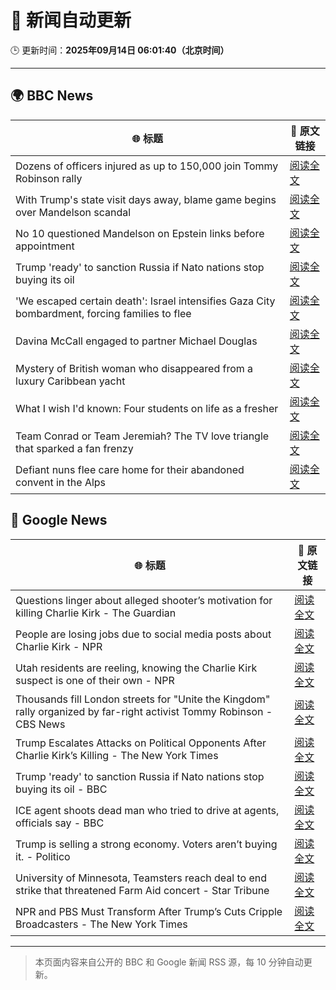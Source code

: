 # 🧠 新闻自动更新

🕒 更新时间：**2025年09月14日 06:01:40（北京时间）**

---

## 🌍 BBC News

| 🌐 标题 | 🔗 原文链接 |
|--------|-------------|
| Dozens of officers injured as up to 150,000 join Tommy Robinson rally | [阅读全文](https://www.bbc.com/news/articles/cwydezxl0xlo?at_medium=RSS&at_campaign=rss) |
| With Trump's state visit days away, blame game begins over Mandelson scandal | [阅读全文](https://www.bbc.com/news/articles/cp8j2d5xm78o?at_medium=RSS&at_campaign=rss) |
| No 10 questioned Mandelson on Epstein links before appointment | [阅读全文](https://www.bbc.com/news/articles/cn82rdmzr20o?at_medium=RSS&at_campaign=rss) |
| Trump 'ready' to sanction Russia if Nato nations stop buying its oil | [阅读全文](https://www.bbc.com/news/articles/c62zxp1y5lwo?at_medium=RSS&at_campaign=rss) |
| 'We escaped certain death': Israel intensifies Gaza City bombardment, forcing families to flee | [阅读全文](https://www.bbc.com/news/articles/c20v15j9l3wo?at_medium=RSS&at_campaign=rss) |
| Davina McCall engaged to partner Michael Douglas | [阅读全文](https://www.bbc.com/news/articles/cwynd9v6zl3o?at_medium=RSS&at_campaign=rss) |
| Mystery of British woman who disappeared from a luxury Caribbean yacht | [阅读全文](https://www.bbc.com/news/articles/c4g2zv1px7jo?at_medium=RSS&at_campaign=rss) |
| What I wish I'd known: Four students on life as a fresher | [阅读全文](https://www.bbc.com/news/articles/ce801vd85q0o?at_medium=RSS&at_campaign=rss) |
| Team Conrad or Team Jeremiah? The TV love triangle that sparked a fan frenzy | [阅读全文](https://www.bbc.com/news/articles/cvgr8xy5dlro?at_medium=RSS&at_campaign=rss) |
| Defiant nuns flee care home for their abandoned convent in the Alps | [阅读全文](https://www.bbc.com/news/articles/c5y8r2gk0vyo?at_medium=RSS&at_campaign=rss) |

## 📰 Google News

| 🌐 标题 | 🔗 原文链接 |
|--------|-------------|
| Questions linger about alleged shooter’s motivation for killing Charlie Kirk - The Guardian | [阅读全文](https://news.google.com/rss/articles/CBMimwFBVV95cUxOVzhqQXNCVWozeWpRWVMyOVhLYUR6T2Y5Q21NRjNGRmdlaWYtaGVjczUwYXJ0NTZhT2ZsaVVBbnlsc1hudUFCYUZ6bGZvZEQzUkkxR3hmaWpWZ1U5UXNWMC1STWlaZWFQVlE2Y3NnS3gtdGRFaXoxVl9EUmd2a2c3NVQyNHJ2d3gyMTR2b2JUS09VMWx5amsxZExSWQ?oc=5) |
| People are losing jobs due to social media posts about Charlie Kirk - NPR | [阅读全文](https://news.google.com/rss/articles/CBMingFBVV95cUxNYkpBZzFyM1lfcGJDUmhHSUFoSzhITFNiVm0xclkyd05SMkZjV2pJR0J6RjNKTjBVSlNrUy1mZ3BfbERxTFk4RUpyTGVBQ2FvUU1BcUNsNGp2TmY1dm5EQ0ZXWFpxZkgzc3hNMEFCNWVkWWZRdTNLenZRaFVXUlZaQ0Q2aG1sRG9MZUwtLXM1c3FhSFNVbEU3cC1EM1pkUQ?oc=5) |
| Utah residents are reeling, knowing the Charlie Kirk suspect is one of their own - NPR | [阅读全文](https://news.google.com/rss/articles/CBMiwgFBVV95cUxPQnI2dVF4T1pEZkc3MlNReVVxMkdxbGhzbHBNZXc1c2pQaldlUGZtdDNsLU42ZXhhaHV2dFR1YmwwVVJxelJHSURRZlZOUi1lVFBOX3ZtSnppWGtoMjF0RkVPalFJbWxKZms1WFlJNlBydC1CYTl6eTZqY1NwR1JKeGxGQzlkWWVwVmlld2MwQmxOc3pzRFBDeFRhSFpOX3hZdDlQa3Z4Zk9xQVhna2RRMDg5SUlXMW9JLUV0VGpPdVRPQQ?oc=5) |
| Thousands fill London streets for "Unite the Kingdom" rally organized by far-right activist Tommy Robinson - CBS News | [阅读全文](https://news.google.com/rss/articles/CBMiqwFBVV95cUxOOHNEZnJ1bTZ3WFJDRWZfcDA2TF9xOENULXFnVHhNZ3JFcUQtZ0tUZ3JHTGdqc3cxa1VnbnVRZzd4M05LaUNjRTk4cWc2aG1IZTl6RUN0aXA4amZqOF80TTJKVEJGb0EzYlhZZFpiNmYwMkZhbi1PaS1LYlhjbXlCWUh2LVFHT09xSlZLWEFqM1NOdW00UHIwSVVrYUU2a2RNbU5fTFVoMTdoOEXSAbABQVVfeXFMTjJRXzZ2V1FQbFN2aHJ4VWx5azhXSnhOUDBtbk1GRzByV1E4a3ZIQUhkMHQ2UW44VUFYNDI2cU44UldqVGpMY3BDb2VPT1ZOdWRUaFlFRDNiX3g0Tmh6WnQ2cVotQ3pYZU9HaTZiblg0Z19ZUkNCRFZRN3NPTGczX2hCVE9UbTFKQVdFbzlkTGtQMF9Uc2NOc0dkV3pGME5NbkNGbEFYS0RKV2Rpb2hZcGI?oc=5) |
| Trump Escalates Attacks on Political Opponents After Charlie Kirk’s Killing - The New York Times | [阅读全文](https://news.google.com/rss/articles/CBMiigFBVV95cUxNbGZ6Uk55Ylo2bzBWSFlIbXB3T1NGeWp6di1IeUVDR1A3ZFM0dy1VU3k3RFQwbzUyQWlqMXc2NXVQSllyRVR0VXJLOG84VEltSGpYeGpNYkpMSjA5SU94UnYwemhwZmlFcXdtRW5qbHNuY19OT19GSVMwOXkwc3M1Y1NNVXg3aDdubkE?oc=5) |
| Trump 'ready' to sanction Russia if Nato nations stop buying its oil - BBC | [阅读全文](https://news.google.com/rss/articles/CBMiWkFVX3lxTE1EXzRqdVRMenI5X3pEazh1WXJnN2RhNVJXNVNIZUpHb0RoSVRKVWNiX244QmpkTmFod2tzaWYzUWF0dVZOdVF0THZHZldXS29UbGcyRWc0WTlyZ9IBX0FVX3lxTE41TVlWek9veUQwYmdldVA4c0xCcW5GZkdHZHdMclZwcEhwbHRUR0hCbERRd2l0ZXRJM1VpX1dwaW1QT2gxaWo5d2VhdG8tY2wzQ0h2OEtvYWhBUGh5ZjN3?oc=5) |
| ICE agent shoots dead man who tried to drive at agents, officials say - BBC | [阅读全文](https://news.google.com/rss/articles/CBMiWkFVX3lxTE54T1JCQXlOeDZCZEdZT3RUYkhHbm5ZN0NKQk9tYkdJM0x5M0hxN2hJckFHV05IZ0F1ZUtpRmxxZUNTT05wc2VIMnZmZC1QOEtCNHFNV3hnYXdBd9IBX0FVX3lxTE1BUXNBMTZzMmNqcEZKWFdVUGQ5NU8zeGdUOWpsLVM1cC1Bb2poUGdTZ0c1UWJIcTQwTHBYYkV3MUZoRTVxSVRFeUdNRFp5bElCd2Vqb1lKX1poZVpIUVI4?oc=5) |
| Trump is selling a strong economy. Voters aren’t buying it. - Politico | [阅读全文](https://news.google.com/rss/articles/CBMiqgFBVV95cUxPZ041ZTlWRTR3Z0xrRWlEUmIyY0c5UW8yMHdRSDZrWTNRSmp5Zm1zRHdQNjlwa1ZaaFEzTzZmY2VDTXhHbEhJcHh1WmxxRm9raWIzdldOZW5ndU1ZbFhjSHRsNU14M3hLQkVEUnVJbkJjcTJkNnFIb01Za2czNnhWY29vSnRpcjZvY3B5eXN6X2xkLXFnYldaS0NFRXhNWEk0dk5PMTVwTHpQUQ?oc=5) |
| University of Minnesota, Teamsters reach deal to end strike that threatened Farm Aid concert - Star Tribune | [阅读全文](https://news.google.com/rss/articles/CBMixAFBVV95cUxOOTBaLWdKb2czYnJJUm5RVG9OODlYVVZ2U2lnYlRjR2NRejBNaTJGZlJtREtuTXozVUhUX01IZ1dua3lDam1EU21tSkF2NTBvRlBseWFqaXl4cmpqZ182RFZvOG9wZXBScm51Xzk0eVBaN0NHbm9vOHRMVXZ4NFdNbWw5NUMxcUFraXFvUFJUS2d4d1NVSUtWN010LWYtUmFXN1VzRjQydHZIdlQtSWkzVVp5eEJlUy13ZVVleWZpZEtZTS12?oc=5) |
| NPR and PBS Must Transform After Trump’s Cuts Cripple Broadcasters - The New York Times | [阅读全文](https://news.google.com/rss/articles/CBMiggFBVV95cUxOQzVzUUVjR19PMEthd3pFWTBlMnJEVHhkLWtGUnFDckZlY2JQQW5pd2R5eWx6ZUJhY0txV2Z3OEVZODhVMFpzRTBUWlhlVVZOQW56UVlOWHUwWUNaWllMemlNTldDcEM3UjB4UzM5WHZmMU1NTERvenJ6djczUS0xOVFn?oc=5) |

---
> 本页面内容来自公开的 BBC 和 Google 新闻 RSS 源，每 10 分钟自动更新。